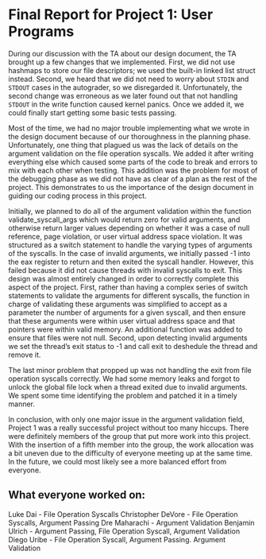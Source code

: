 Final Report for Project 1: User Programs
=========================================

During our discussion with the TA about our design document, the TA brought up a few changes that we implemented. First, we did not use hashmaps to store our file descriptors; we used the built-in linked list struct instead. Second, we heard that we did not need to worry about `STDIN` and `STDOUT` cases in the autograder, so we disregarded it. Unfortunately, the second change was erroneous as we later found out that not handling `STDOUT` in the write function caused kernel panics. Once we added it, we could finally start getting some basic tests passing.

Most of the time, we had no major trouble implementing what we wrote in the design document because of our thoroughness in the planning phase. Unfortunately, one thing that plagued us was the lack of details on the argument validation on the file operation syscalls. We added it after writing everything else which caused some parts of the code to break and errors to mix with each other when testing. This addition was the problem for most of the debugging phase as we did not have as clear of a plan as the rest of the project. This demonstrates to us the importance of the design document in guiding our coding process in this project.

Initially, we planned to do all of the argument validation within the function validate_syscall_args which would return zero for valid arguments, and otherwise return larger values depending on whether it was a case of null reference, page violation, or user virtual address space violation. It was structured as a switch statement to handle the varying types of arguments of the syscalls. In the case of invalid arguments, we initially passed -1 into the eax register to return and then exited the syscall handler. However, this failed because it did not cause threads with invalid syscalls to exit. This design was almost entirely changed in order to correctly complete this aspect of the project. First, rather than having a complex series of switch statements to validate the arguments for different syscalls, the function in charge of validating these arguments was simplified to accept as a parameter the number of arguments for a given syscall, and then ensure that these arguments were within user virtual address space and that pointers were within valid memory. An additional function was added to ensure that files were not null. Second, upon detecting invalid arguments we set the thread’s exit status to -1 and call exit to deshedule the thread and remove it.

The last minor problem that propped up was not handling the exit from file operation syscalls correctly. We had some memory leaks and forgot to unlock the global file lock when a thread exited due to invalid arguments. We spent some time identifying the problem and patched it in a timely manner.

In conclusion, with only one major issue in the argument validation field, Project 1 was a really successful project without too many hiccups. There were definitely members of the group that put more work into this project. With the insertion of a fifth member into the group, the work allocation was a bit uneven due to the difficulty of everyone meeting up at the same time. In the future, we could most likely see a more balanced effort from everyone.


## What everyone worked on:

Luke Dai -  File Operation Syscalls
Christopher DeVore - File Operation Syscalls, Argument Passing
Dre Maharachi - Argument Validation
Benjamin Ulrich - Argument Passing, File Operation Syscall, Argument Validation
Diego Uribe - File Operation Syscall, Argument Passing. Argument Validation

